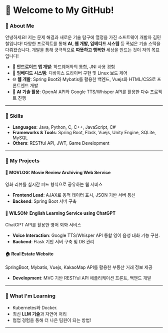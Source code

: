 # 👋 Welcome to My GitHub!

### 🚀 About Me  
안녕하세요! 저는 문제 해결과 새로운 기술 탐구에 열정을 가진 소프트웨어 개발자 김민철입니다!
다양한 프로젝트를 통해 **AI, 웹 개발, 임베디드 시스템** 등 폭넓은 기술 스택을 다뤄왔습니다.
개발을 통해 궁극적으로 **따뜻하고 행복한** 세상을 만드는 것이 저의 목표입니다!

- 📱 **안드로이드 앱 개발**: 하드웨어와의 통합, JNI 사용 경험  
- 🔧 **임베디드 시스템**: 디바이스 드라이버 구현 및 Linux 보드 제어  
- 🌐 **웹 개발**: Spring Boot와 Mybatis를 활용한 백엔드, Vuejs와 HTML/CSS로 프론트엔드 개발
- 🤖 **AI 기술 활용**: OpenAI API와 Google TTS/Whisper API를 활용한 다수 프로젝트 진행

---

### 💼 Skills  
- **Languages**: Java, Python, C, C++, JavaScript, C# 
- **Frameworks & Tools**: Spring Boot, Flask, Vuejs, Unity Engine, SQLite, MySQL  
- **Others**: RESTful API, JWT, Game Development

---

### 📂 My Projects  
#### 🎥 **MOVLOG: Movie Review Archiving Web Service**  
영화 리뷰를 실시간 피드 형식으로 공유하는 웹 서비스  
- **Frontend Lead**: AJAX로 동적 데이터 표시, JSON 기반 서버 통신  
- **Backend**: Spring Boot 서버 구축  

#### 🤖 **WILSON: English Learning Service using ChatGPT**  
ChatGPT API를 활용한 영어 회화 서비스  
- **Voice Interaction**: Google TTS/Whisper API 통합 영어 음성 대화 기능 구현.
- **Backend**: Flask 기반 서버 구축 및 DB 관리  

#### 🏠 **Real Estate Website**  
SpringBoot, Mybatis, Vuejs, KakaoMap API를 활용한 부동산 거래 정보 제공  
- **Development**: MVC 기반 RESTful API 애플리케이션 프론트, 백엔드 개발 

---

### 🌱 What I'm Learning  
- Kubernetes와 Docker.
- 최신 **LLM 기술**과 자연어 처리  
- 협업 경험을 통해 더 나은 팀원이 되는 방법!
---
